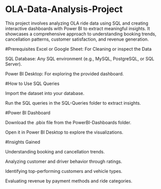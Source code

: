 # OLA-Data-Analysis-Project

This project involves analyzing OLA ride data using SQL and creating interactive dashboards with Power BI to extract meaningful insights. It showcases a comprehensive approach to understanding booking trends, cancellation patterns, customer satisfaction, and revenue generation.

#Prerequisites
Excel or Google Sheet: For Cleaning or inspect the Data

SQL Database: Any SQL environment (e.g., MySQL, PostgreSQL, or SQL Server).

Power BI Desktop: For exploring the provided dashboard.

#How to Use SQL Queries

Import the dataset into your database.

Run the SQL queries in the SQL-Queries folder to extract insights.

#Power BI Dashboard

Download the .pbix file from the PowerBI-Dashboards folder.

Open it in Power BI Desktop to explore the visualizations.

#Insights Gained

Understanding booking and cancellation trends.

Analyzing customer and driver behavior through ratings.

Identifying top-performing customers and vehicle types.

Evaluating revenue by payment methods and ride categories.

